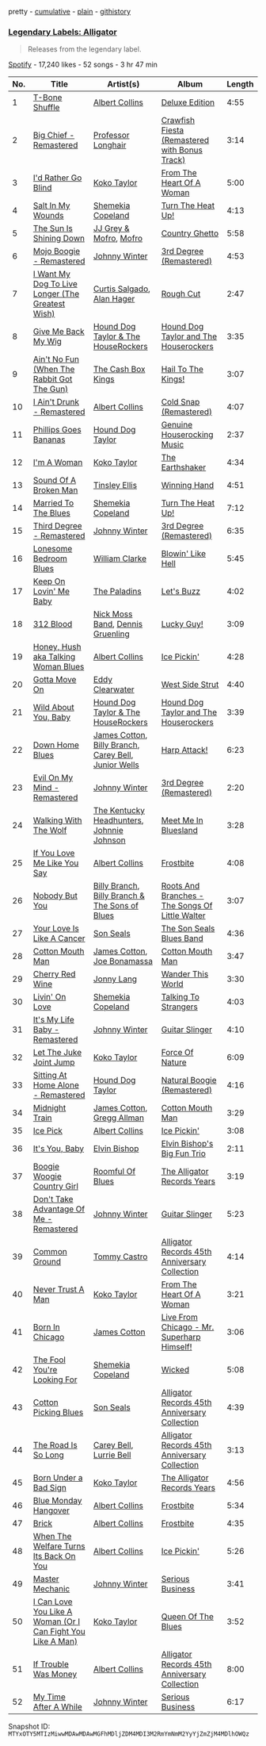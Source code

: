 pretty - [cumulative](/playlists/cumulative/37i9dQZF1DX1BcGDqSxiaP.md) - [plain](/playlists/plain/37i9dQZF1DX1BcGDqSxiaP) - [githistory](https://github.githistory.xyz/mackorone/spotify-playlist-archive/blob/main/playlists/plain/37i9dQZF1DX1BcGDqSxiaP)

### [Legendary Labels: Alligator](https://open.spotify.com/playlist/37i9dQZF1DX1BcGDqSxiaP)

> Releases from the legendary label.

[Spotify](https://open.spotify.com/user/spotify) - 17,240 likes - 52 songs - 3 hr 47 min

| No. | Title | Artist(s) | Album | Length |
|---|---|---|---|---|
| 1 | [T\-Bone Shuffle](https://open.spotify.com/track/1HRx7dciQYCv76XvbBDAGM) | [Albert Collins](https://open.spotify.com/artist/1uFixbBAduJkFAeRKznkvW) | [Deluxe Edition](https://open.spotify.com/album/3MSyCHOkBoZQT2byE3vprN) | 4:55 |
| 2 | [Big Chief \- Remastered](https://open.spotify.com/track/2r6Ve8kNEzqg3u45UL0muX) | [Professor Longhair](https://open.spotify.com/artist/2RyY5yFlJh6jIPfMDhHgyD) | [Crawfish Fiesta \(Remastered with Bonus Track\)](https://open.spotify.com/album/06pOxWHDhPhmyVGkWRqw4T) | 3:14 |
| 3 | [I'd Rather Go Blind](https://open.spotify.com/track/1KQEzCaNkk8ioBMbBeSYLw) | [Koko Taylor](https://open.spotify.com/artist/04qIJRFjTmvW5I1DMyGE1R) | [From The Heart Of A Woman](https://open.spotify.com/album/5o48YTSOnQu5UrC8HEuj9h) | 5:00 |
| 4 | [Salt In My Wounds](https://open.spotify.com/track/5XtVpa3LiJHfnTxRzbfU74) | [Shemekia Copeland](https://open.spotify.com/artist/4CNjyWtO59j6Ih6S0n73ee) | [Turn The Heat Up!](https://open.spotify.com/album/3OluM5Un09XiWdyrjwtAOX) | 4:13 |
| 5 | [The Sun Is Shining Down](https://open.spotify.com/track/411kkbixYrnqF7IAU8cSko) | [JJ Grey & Mofro](https://open.spotify.com/artist/1Jl8u1U1GtBlwocZK5LWZv), [Mofro](https://open.spotify.com/artist/7sDt65UhJuh1P4pN9kAbmQ) | [Country Ghetto](https://open.spotify.com/album/2Z4n6K4UZKC6EV6AhFgazV) | 5:58 |
| 6 | [Mojo Boogie \- Remastered](https://open.spotify.com/track/6VbxpZ55Xv2L1CVKIO7Bul) | [Johnny Winter](https://open.spotify.com/artist/2ODUxmFxJSyvGiimNhMHbO) | [3rd Degree \(Remastered\)](https://open.spotify.com/album/1RcjOFCn7PDU8GZB97odnZ) | 4:53 |
| 7 | [I Want My Dog To Live Longer \(The Greatest Wish\)](https://open.spotify.com/track/4SCge41oDQOTIcfmhnYvAQ) | [Curtis Salgado](https://open.spotify.com/artist/2VDoygKzNasudJOR0X1RH0), [Alan Hager](https://open.spotify.com/artist/6ssL3omFOE1DG6dDop8nuL) | [Rough Cut](https://open.spotify.com/album/0jPcLwxiq6Fzz3cJOGXO6C) | 2:47 |
| 8 | [Give Me Back My Wig](https://open.spotify.com/track/65dalI2zUxJy2ITurZAaUb) | [Hound Dog Taylor & The HouseRockers](https://open.spotify.com/artist/3vk5zTU4vGTefHNqZzDD4a) | [Hound Dog Taylor and The Houserockers](https://open.spotify.com/album/3whc6JMkDLZMngoWFIMJYV) | 3:35 |
| 9 | [Ain't No Fun \(When The Rabbit Got The Gun\)](https://open.spotify.com/track/4KhsLpDlV1TeeIbwBTTrc3) | [The Cash Box Kings](https://open.spotify.com/artist/05eG6kRq0vo8hfQxW2sh8c) | [Hail To The Kings!](https://open.spotify.com/album/6c78ccr3oXB3tYLtW8PrRA) | 3:07 |
| 10 | [I Ain't Drunk \- Remastered](https://open.spotify.com/track/1pPrO5Lcx9UXNebcloGeHE) | [Albert Collins](https://open.spotify.com/artist/1uFixbBAduJkFAeRKznkvW) | [Cold Snap \(Remastered\)](https://open.spotify.com/album/4yybDfoKxyAey83ruCtTb9) | 4:07 |
| 11 | [Phillips Goes Bananas](https://open.spotify.com/track/5gfRFbVkh7Ppxe13omloWz) | [Hound Dog Taylor](https://open.spotify.com/artist/737qPoiQQkeuIzuJy54aK4) | [Genuine Houserocking Music](https://open.spotify.com/album/0QYVlYhJlKUteRXnfqZwhe) | 2:37 |
| 12 | [I'm A Woman](https://open.spotify.com/track/0HDVrhFUpCvPpTntHeqnxT) | [Koko Taylor](https://open.spotify.com/artist/04qIJRFjTmvW5I1DMyGE1R) | [The Earthshaker](https://open.spotify.com/album/5bKSBUNWbszdKyzNwXt0nq) | 4:34 |
| 13 | [Sound Of A Broken Man](https://open.spotify.com/track/7BOqaAr7LvvujogwSOlsdT) | [Tinsley Ellis](https://open.spotify.com/artist/56LMX8mqaIhJCaxjZBM1on) | [Winning Hand](https://open.spotify.com/album/0KcQqzRRmtu7hsPcEHJXXA) | 4:51 |
| 14 | [Married To The Blues](https://open.spotify.com/track/1wZpmkvPVQXdBLc6MnIpJi) | [Shemekia Copeland](https://open.spotify.com/artist/4CNjyWtO59j6Ih6S0n73ee) | [Turn The Heat Up!](https://open.spotify.com/album/3OluM5Un09XiWdyrjwtAOX) | 7:12 |
| 15 | [Third Degree \- Remastered](https://open.spotify.com/track/2Z4UDFFs2kT5YS899suFz7) | [Johnny Winter](https://open.spotify.com/artist/2ODUxmFxJSyvGiimNhMHbO) | [3rd Degree \(Remastered\)](https://open.spotify.com/album/1RcjOFCn7PDU8GZB97odnZ) | 6:35 |
| 16 | [Lonesome Bedroom Blues](https://open.spotify.com/track/6a2GFiWodKXdHDFPcaCRdL) | [William Clarke](https://open.spotify.com/artist/2eECVTTCHnDwsBirJPiDke) | [Blowin' Like Hell](https://open.spotify.com/album/6V9vz3rCyZg93CIaALPizp) | 5:45 |
| 17 | [Keep On Lovin' Me Baby](https://open.spotify.com/track/3jtaWKCISJEDBNl83CV9pw) | [The Paladins](https://open.spotify.com/artist/5ecJGNE48l8ut59qMbP7ZF) | [Let's Buzz](https://open.spotify.com/album/3ECx5ku37cBY69C594AJEz) | 4:02 |
| 18 | [312 Blood](https://open.spotify.com/track/6rRCC8vOdzR12gdf33Cb5u) | [Nick Moss Band](https://open.spotify.com/artist/6B3fdJhhhAVJ4RTrFAptMM), [Dennis Gruenling](https://open.spotify.com/artist/56M0TPfeix1WjBuylxkVeG) | [Lucky Guy!](https://open.spotify.com/album/5tWeZuFba1X0sJPBnj2oW3) | 3:09 |
| 19 | [Honey, Hush aka Talking Woman Blues](https://open.spotify.com/track/5qPJSWhuZpD79C3CloJvDA) | [Albert Collins](https://open.spotify.com/artist/1uFixbBAduJkFAeRKznkvW) | [Ice Pickin'](https://open.spotify.com/album/7K0AX1jtXt1iLCtPLM3dab) | 4:28 |
| 20 | [Gotta Move On](https://open.spotify.com/track/7fP4SqRROudOtgaOeR72lg) | [Eddy Clearwater](https://open.spotify.com/artist/24k7DQG3asoxeOERUfa4JS) | [West Side Strut](https://open.spotify.com/album/7g3FhubXyKNZIFnlVEz73k) | 4:40 |
| 21 | [Wild About You, Baby](https://open.spotify.com/track/4bSX7lBKZlyIVP4cHJVhna) | [Hound Dog Taylor & The HouseRockers](https://open.spotify.com/artist/3vk5zTU4vGTefHNqZzDD4a) | [Hound Dog Taylor and The Houserockers](https://open.spotify.com/album/3whc6JMkDLZMngoWFIMJYV) | 3:39 |
| 22 | [Down Home Blues](https://open.spotify.com/track/3OHj5SY6j7Ftmfa7qZJWoa) | [James Cotton](https://open.spotify.com/artist/6mY93oNfUaUwZq67yn3R8k), [Billy Branch](https://open.spotify.com/artist/5cUazMvxcAPELFif0BGn2t), [Carey Bell](https://open.spotify.com/artist/7wcrtrCODZkNbpq1ZYABxs), [Junior Wells](https://open.spotify.com/artist/78CBFzwo7wwNaaTYVP5btK) | [Harp Attack!](https://open.spotify.com/album/1zivuph8N0dHpL4k0SA94b) | 6:23 |
| 23 | [Evil On My Mind \- Remastered](https://open.spotify.com/track/5rq5YNOQrxvZqkcTQG10Fm) | [Johnny Winter](https://open.spotify.com/artist/2ODUxmFxJSyvGiimNhMHbO) | [3rd Degree \(Remastered\)](https://open.spotify.com/album/1RcjOFCn7PDU8GZB97odnZ) | 2:20 |
| 24 | [Walking With The Wolf](https://open.spotify.com/track/1scXvckUDN7ViQDPB77MqJ) | [The Kentucky Headhunters](https://open.spotify.com/artist/2sgj794K3UaW1ApX28ZUhY), [Johnnie Johnson](https://open.spotify.com/artist/3y87PGuBh97sRWZKz3JmiY) | [Meet Me In Bluesland](https://open.spotify.com/album/6AOvEQvCDRMkymHKKOn0ZS) | 3:28 |
| 25 | [If You Love Me Like You Say](https://open.spotify.com/track/0t3BTxJpdQnnS52cz0ciw9) | [Albert Collins](https://open.spotify.com/artist/1uFixbBAduJkFAeRKznkvW) | [Frostbite](https://open.spotify.com/album/7C64occ2ChtDhSH5Wsj8mV) | 4:08 |
| 26 | [Nobody But You](https://open.spotify.com/track/4ASjWJnPks6GVzNH41Z37Y) | [Billy Branch](https://open.spotify.com/artist/5cUazMvxcAPELFif0BGn2t), [Billy Branch & The Sons of Blues](https://open.spotify.com/artist/4TRfrM7ljwL52xGyQGHk9y) | [Roots And Branches \- The Songs Of Little Walter](https://open.spotify.com/album/3MHdul04DePzuVe9iW9vBz) | 3:07 |
| 27 | [Your Love Is Like A Cancer](https://open.spotify.com/track/6zl81YN27QExitw4AZUDy1) | [Son Seals](https://open.spotify.com/artist/0phMS1UDPTZlxuEnarDUKt) | [The Son Seals Blues Band](https://open.spotify.com/album/3ACD9YTEsWKEk34nwioHke) | 4:36 |
| 28 | [Cotton Mouth Man](https://open.spotify.com/track/05OUC91VXFLsMddV7yKaZC) | [James Cotton](https://open.spotify.com/artist/6mY93oNfUaUwZq67yn3R8k), [Joe Bonamassa](https://open.spotify.com/artist/2SNzxY1OsSCHBLVi77mpPQ) | [Cotton Mouth Man](https://open.spotify.com/album/6U2Fh67Pk4hme1KoSJlrdS) | 3:47 |
| 29 | [Cherry Red Wine](https://open.spotify.com/track/0WXi2cJGxMUhIXE0KXhC5k) | [Jonny Lang](https://open.spotify.com/artist/5rX1EodZfwxmW4fQX2Caot) | [Wander This World](https://open.spotify.com/album/4ZscZNV7mVZupyotq52wLG) | 3:30 |
| 30 | [Livin' On Love](https://open.spotify.com/track/012eGP4EqQ7hkgoL19Jp0u) | [Shemekia Copeland](https://open.spotify.com/artist/4CNjyWtO59j6Ih6S0n73ee) | [Talking To Strangers](https://open.spotify.com/album/1BRAG9BQ8m0r61bGfQElaK) | 4:03 |
| 31 | [It's My Life Baby \- Remastered](https://open.spotify.com/track/5glbZffXF1GNtPCMB7uVek) | [Johnny Winter](https://open.spotify.com/artist/2ODUxmFxJSyvGiimNhMHbO) | [Guitar Slinger](https://open.spotify.com/album/2rwEAdpLYZEOuze2uukn7x) | 4:10 |
| 32 | [Let The Juke Joint Jump](https://open.spotify.com/track/6wgAmLxLzLmRm8sQ0REnn4) | [Koko Taylor](https://open.spotify.com/artist/04qIJRFjTmvW5I1DMyGE1R) | [Force Of Nature](https://open.spotify.com/album/2K1GPgXQm5WU0b623kN7ZN) | 6:09 |
| 33 | [Sitting At Home Alone \- Remastered](https://open.spotify.com/track/4XYISKrDmNiPLCrMHbVQqi) | [Hound Dog Taylor](https://open.spotify.com/artist/737qPoiQQkeuIzuJy54aK4) | [Natural Boogie \(Remastered\)](https://open.spotify.com/album/6dI5D8AfYTzmzhjkb66m3X) | 4:16 |
| 34 | [Midnight Train](https://open.spotify.com/track/628wnZp93g4bnDnOFUyzMl) | [James Cotton](https://open.spotify.com/artist/6mY93oNfUaUwZq67yn3R8k), [Gregg Allman](https://open.spotify.com/artist/0yDmbRjVTQsQd3OnMs5s3I) | [Cotton Mouth Man](https://open.spotify.com/album/6U2Fh67Pk4hme1KoSJlrdS) | 3:29 |
| 35 | [Ice Pick](https://open.spotify.com/track/7z3wUQAFexFWpUaKZDktZr) | [Albert Collins](https://open.spotify.com/artist/1uFixbBAduJkFAeRKznkvW) | [Ice Pickin'](https://open.spotify.com/album/7K0AX1jtXt1iLCtPLM3dab) | 3:08 |
| 36 | [It's You, Baby](https://open.spotify.com/track/5VTgqXioNW6GJIRr1YQYla) | [Elvin Bishop](https://open.spotify.com/artist/2G1yVp387GlUf9yvLk6V11) | [Elvin Bishop's Big Fun Trio](https://open.spotify.com/album/1JeZBxuDWHDFcF4ZsrIu1J) | 2:11 |
| 37 | [Boogie Woogie Country Girl](https://open.spotify.com/track/3W776OrIMoHnOyeujcILdt) | [Roomful Of Blues](https://open.spotify.com/artist/2ngCOxUAUuIwjkl4qYX51L) | [The Alligator Records Years](https://open.spotify.com/album/3FochREiG9hH1jXXa6pSK7) | 3:19 |
| 38 | [Don't Take Advantage Of Me \- Remastered](https://open.spotify.com/track/3sHgMnbPhxt5ZIm3CKXx0a) | [Johnny Winter](https://open.spotify.com/artist/2ODUxmFxJSyvGiimNhMHbO) | [Guitar Slinger](https://open.spotify.com/album/2rwEAdpLYZEOuze2uukn7x) | 5:23 |
| 39 | [Common Ground](https://open.spotify.com/track/5mYTMvpelyTc6U87xtzQDh) | [Tommy Castro](https://open.spotify.com/artist/3qcmjQYtotraA2JrvN8165) | [Alligator Records 45th Anniversary Collection](https://open.spotify.com/album/6kpeOuu1Z7cbasKOurTs0B) | 4:14 |
| 40 | [Never Trust A Man](https://open.spotify.com/track/1v8XplbAAZVasV2B56B6Po) | [Koko Taylor](https://open.spotify.com/artist/04qIJRFjTmvW5I1DMyGE1R) | [From The Heart Of A Woman](https://open.spotify.com/album/5o48YTSOnQu5UrC8HEuj9h) | 3:21 |
| 41 | [Born In Chicago](https://open.spotify.com/track/0lpcT3fUjEqzArcsR2mf4d) | [James Cotton](https://open.spotify.com/artist/6mY93oNfUaUwZq67yn3R8k) | [Live From Chicago \- Mr\. Superharp Himself!](https://open.spotify.com/album/4yM4z52eGLBQiO62J4iCRv) | 3:06 |
| 42 | [The Fool You're Looking For](https://open.spotify.com/track/6OSTcwMHZyPJ8S62nXajYw) | [Shemekia Copeland](https://open.spotify.com/artist/4CNjyWtO59j6Ih6S0n73ee) | [Wicked](https://open.spotify.com/album/2kv1nahejxNevwCYdgZ8AQ) | 5:08 |
| 43 | [Cotton Picking Blues](https://open.spotify.com/track/307jtIKjrlwtWiSQR6v6YF) | [Son Seals](https://open.spotify.com/artist/0phMS1UDPTZlxuEnarDUKt) | [Alligator Records 45th Anniversary Collection](https://open.spotify.com/album/6kpeOuu1Z7cbasKOurTs0B) | 4:39 |
| 44 | [The Road Is So Long](https://open.spotify.com/track/1QXLlIOl49faZia60gnrQT) | [Carey Bell](https://open.spotify.com/artist/7wcrtrCODZkNbpq1ZYABxs), [Lurrie Bell](https://open.spotify.com/artist/4l8tDkcTwCBeLrQPk5lEU3) | [Alligator Records 45th Anniversary Collection](https://open.spotify.com/album/6kpeOuu1Z7cbasKOurTs0B) | 3:13 |
| 45 | [Born Under a Bad Sign](https://open.spotify.com/track/7au83e4LJnF9ckB3fPAGkT) | [Koko Taylor](https://open.spotify.com/artist/04qIJRFjTmvW5I1DMyGE1R) | [The Alligator Records Years](https://open.spotify.com/album/13MRYxSCSqfyJ1xvTE6TqI) | 4:56 |
| 46 | [Blue Monday Hangover](https://open.spotify.com/track/2eloCAkMPcrfktP3k2J063) | [Albert Collins](https://open.spotify.com/artist/1uFixbBAduJkFAeRKznkvW) | [Frostbite](https://open.spotify.com/album/7C64occ2ChtDhSH5Wsj8mV) | 5:34 |
| 47 | [Brick](https://open.spotify.com/track/1QKpDEm8FxSxBgKTRNZn5n) | [Albert Collins](https://open.spotify.com/artist/1uFixbBAduJkFAeRKznkvW) | [Frostbite](https://open.spotify.com/album/7C64occ2ChtDhSH5Wsj8mV) | 4:35 |
| 48 | [When The Welfare Turns Its Back On You](https://open.spotify.com/track/0TgqyhREoY6ZXQ1pA6qo5J) | [Albert Collins](https://open.spotify.com/artist/1uFixbBAduJkFAeRKznkvW) | [Ice Pickin'](https://open.spotify.com/album/7K0AX1jtXt1iLCtPLM3dab) | 5:26 |
| 49 | [Master Mechanic](https://open.spotify.com/track/4165vsiricmCuE4eKeuZ4v) | [Johnny Winter](https://open.spotify.com/artist/2ODUxmFxJSyvGiimNhMHbO) | [Serious Business](https://open.spotify.com/album/30XtgsTePORy5sbslFewYU) | 3:41 |
| 50 | [I Can Love You Like A Woman \(Or I Can Fight You Like A Man\)](https://open.spotify.com/track/2OAFshgrBDMtr2IsOVEpdu) | [Koko Taylor](https://open.spotify.com/artist/04qIJRFjTmvW5I1DMyGE1R) | [Queen Of The Blues](https://open.spotify.com/album/0GXwSbl0Q1cZDHL1EIE2oa) | 3:52 |
| 51 | [If Trouble Was Money](https://open.spotify.com/track/63t31Qj7dDoNxeo5UTrEBL) | [Albert Collins](https://open.spotify.com/artist/1uFixbBAduJkFAeRKznkvW) | [Alligator Records 45th Anniversary Collection](https://open.spotify.com/album/6kpeOuu1Z7cbasKOurTs0B) | 8:00 |
| 52 | [My Time After A While](https://open.spotify.com/track/0wluTX9lMR6MxlZyPsclHi) | [Johnny Winter](https://open.spotify.com/artist/2ODUxmFxJSyvGiimNhMHbO) | [Serious Business](https://open.spotify.com/album/30XtgsTePORy5sbslFewYU) | 6:17 |

Snapshot ID: `MTYxOTY5MTIzMiwwMDAwMDAwMGFhMDljZDM4MDI3M2RmYmNmM2YyYjZmZjM4MDlhOWQz`
